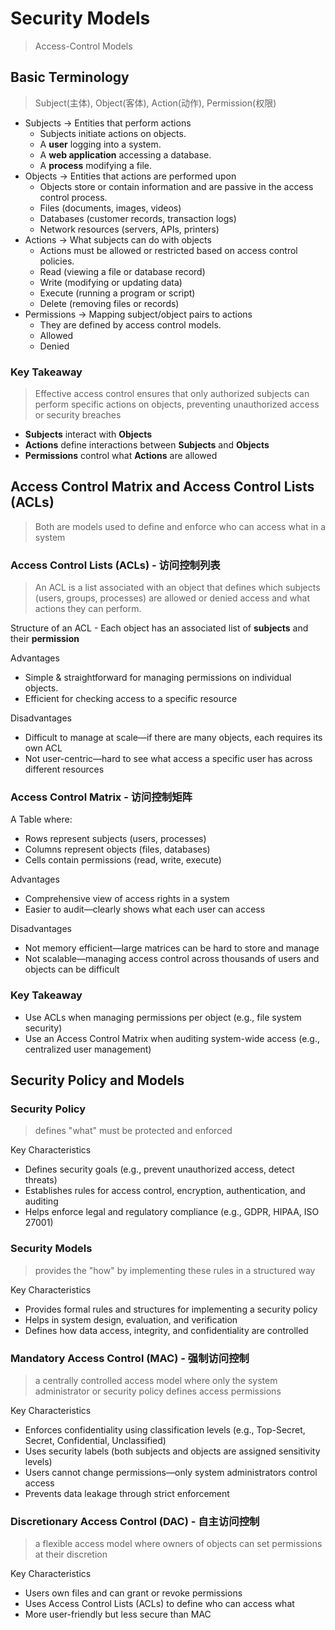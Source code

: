 # Security Models
> Access-Control Models

## Basic Terminology
> Subject(主体), Object(客体), Action(动作), Permission(权限)

 - Subjects -> Entities that perform actions
	- Subjects initiate actions on objects.
	- A <b>user</b> logging into a system.
	- A <b>web application</b> accessing a database.
	- A <b>process</b> modifying a file.
 - Objects -> Entities that actions are performed upon
	- Objects store or contain information and are passive in the access control process.
	- Files (documents, images, videos)
	- Databases (customer records, transaction logs)
	- Network resources (servers, APIs, printers)
 - Actions -> What subjects can do with objects
	- Actions must be allowed or restricted based on access control policies.
	- Read (viewing a file or database record)
	- Write (modifying or updating data)
	- Execute (running a program or script)
	- Delete (removing files or records)
 - Permissions -> Mapping subject/object pairs to actions
	- They are defined by access control models.
	- Allowed
	- Denied

### Key Takeaway
> Effective access control ensures that only authorized subjects can perform specific actions on objects, 
preventing unauthorized access or security breaches

 - <b>Subjects</b> interact with <b>Objects</b>
 - <b>Actions</b> define interactions between <b>Subjects</b> and <b>Objects</b>
 - <b>Permissions</b> control what <b>Actions</b> are allowed


## Access Control Matrix and Access Control Lists (ACLs)
> Both are models used to define and enforce who can access what in a system

### Access Control Lists (ACLs) - 访问控制列表
> An ACL is a list associated with an object that defines which 
subjects (users, groups, processes) are allowed or denied access and what actions they can perform.

Structure of an ACL - Each object has an associated list of <b>subjects</b> and their <b>permission</b>

Advantages
 - Simple & straightforward for managing permissions on individual objects.
 - Efficient for checking access to a specific resource

Disadvantages
 - Difficult to manage at scale—if there are many objects, each requires its own ACL
 - Not user-centric—hard to see what access a specific user has across different resources

### Access Control Matrix - 访问控制矩阵

A Table where: 
 - Rows represent subjects (users, processes)
 - Columns represent objects (files, databases)
 - Cells contain permissions (read, write, execute)

Advantages
 - Comprehensive view of access rights in a system
 - Easier to audit—clearly shows what each user can access

Disadvantages
 - Not memory efficient—large matrices can be hard to store and manage
 - Not scalable—managing access control across thousands of users and objects can be difficult

### Key Takeaway

 - Use ACLs when managing permissions per object (e.g., file system security)
 - Use an Access Control Matrix when auditing system-wide access (e.g., centralized user management)


## Security Policy and Models

### Security Policy 
> defines "what" must be protected and enforced

Key Characteristics 
 - Defines security goals (e.g., prevent unauthorized access, detect threats)
 - Establishes rules for access control, encryption, authentication, and auditing
 - Helps enforce legal and regulatory compliance (e.g., GDPR, HIPAA, ISO 27001)

### Security Models 
> provides the "how" by implementing these rules in a structured way

Key Characteristics
 - Provides formal rules and structures for implementing a security policy
 - Helps in system design, evaluation, and verification
 - Defines how data access, integrity, and confidentiality are controlled

### Mandatory Access Control (MAC) - 强制访问控制
> a centrally controlled access model where only the system administrator or security policy defines access permissions

Key Characteristics
 - Enforces confidentiality using classification levels (e.g., Top-Secret, Secret, Confidential, Unclassified)
 - Uses security labels (both subjects and objects are assigned sensitivity levels)
 - Users cannot change permissions—only system administrators control access
 - Prevents data leakage through strict enforcement

### Discretionary Access Control (DAC) - 自主访问控制
> a flexible access model where owners of objects can set permissions at their discretion

Key Characteristics
 - Users own files and can grant or revoke permissions 
 - Uses Access Control Lists (ACLs) to define who can access what
 - More user-friendly but less secure than MAC 